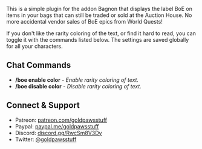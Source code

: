 This is a simple plugin for the addon Bagnon that displays the label BoE on items in your bags that can still be traded or sold at the Auction House. No more accidental vendor sales of BoE epics from World Quests!

If you don't like the rarity coloring of the text, or find it hard to read, you can toggle it with the commands listed below. The settings are saved globally for all your characters.

## Chat Commands
* **/boe enable color** _- Enable rarity coloring of text._
* **/boe disable color** _- Disable rarity coloring of text._

## Connect & Support
* Patreon: [patreon.com/goldpawsstuff](https://www.patreon.com/goldpawsstuff)
* Paypal: [paypal.me/goldpawsstuff](https://www.paypal.me/goldpawsstuff)
* Discord: [discord.gg/RwcSm8V3Dy](https://discord.gg/RwcSm8V3Dy)
* Twitter: [@goldpawsstuff](https://twitter.com/goldpawsstuff)
